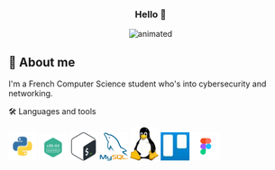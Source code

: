 ### <p style="text-align: center;">Hello 👋</p>

<p align="center">
  <img src="cat.gif" alt="animated" />
</p>

## 👀 About me

I'm a French Computer Science student who's into cybersecurity and networking.

🛠 Languages and tools

![Python](python.png)
![Assembly](assembly.png)
![Bash](bash.png)
![MySQL](mysql.png)
![Linux](linux.png)
![Trello](trello.jpg) 
![Figma](figma.png)